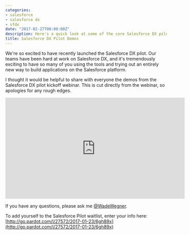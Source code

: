 ```yaml
---
categories:
- salesforce
- salesforce dx
- sfdx
date: "2017-02-27T00:00:00Z"
description: Here's a quick look at some of the core Salesforce DX pilot demos.
title: Salesforce DX Pilot Demos
---
```


We're so excited to have recently launched the Salesforce DX pilot. Our teams have been hard at work on Salesforce DX, and it's tremendously exciting to have so many of you using the tools and trying out an entirely new way to build applications on the Salesforce platform.

I thought it would be helpful to share with everyone the demos from the Salesforce DX pilot kickoff webinar. This is cut directly from the webinar, so apologies for any rough edges.

<iframe width="560" height="315" src="https://www.youtube.com/embed/TFe0bthtYP4?ecver=1" frameborder="0" allowfullscreen></iframe>

If you have any questions, please ask me [@WadeWegner](https://twitter.com/wadewegner).

To add yourself to the Salesforce Pilot waitlist, enter your info here: [http://go.pardot.com/l/27572/2017-01-23/6gh89x](http://go.pardot.com/l/27572/2017-01-23/6gh89x)